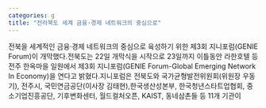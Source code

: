 ```yaml
---
categories: g
title: "전라북도 세계 금융·경제 네트워크의 중심으로"
---
```

전북을 세계적인 금융·경제 네트워크의 중심으로 육성하기 위한 제3회 지니포럼(GENIE Forum)이 개막했다.전북도는 22일 개막식을 시작으로 23일까지 이틀동안 라한호텔 등 전주 한옥마을 일원에서 제3회 지니포럼(GENIE Forum-Global Emerging Network In Economy)을 연다고 밝혔다.지니포럼은 전북도와 국가균형발전위원회(위원장 우동기), 전주시, 국민연금공단(이사장 김태현),한국생산성본부, 한국청년스타트업협회, 중소기업진흥공단, 기후변화센터, 월드컬처오픈, KAIST, 동네삼촌들 등 11개 기관이